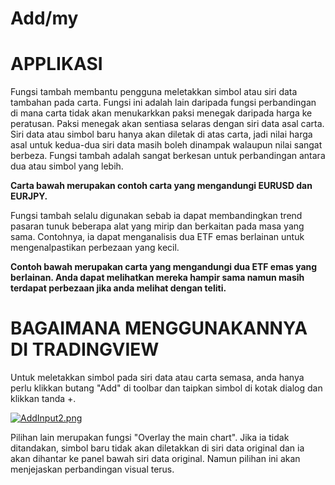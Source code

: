 
# Add/my

<script type="text/javascript" src="https://s3.tradingview.com/tv.js"></script>

# APPLIKASI

Fungsi tambah membantu pengguna meletakkan simbol atau siri data tambahan pada carta. Fungsi ini adalah lain daripada fungsi perbandingan di mana carta tidak akan menukarkkan paksi menegak daripada harga ke peratusan. Paksi menegak akan sentiasa selaras dengan siri data asal carta. Siri data atau simbol baru hanya akan diletak di atas carta, jadi nilai harga asal untuk kedua-dua siri data masih boleh dinampak walaupun nilai sangat berbeza. Fungsi tambah adalah sangat berkesan untuk perbandingan antara dua atau simbol yang lebih.

**Carta bawah merupakan contoh carta yang mengandungi EURUSD dan EURJPY.**

<!-- TradingView Widget BEGIN -->
<div id="tv-idea-preview-1823d"></div>
<script type="text/javascript">
new TradingView.IdeaWidget({
  "container_id": "tv-idea-preview-1823d",
  "width": "100%",
  "height": 450,
  "idea": "64uhU1Dg",
  "locale": "zh_CN"
});
</script>
<!-- TradingView Widget END -->

  
Fungsi tambah selalu digunakan sebab ia dapat membandingkan trend pasaran tunuk beberapa alat yang mirip dan berkaitan pada masa yang sama. Contohnya, ia dapat menganalisis dua ETF emas berlainan untuk mengenalpastikan perbezaan yang kecil.

**Contoh bawah merupakan carta yang mengandungi dua ETF emas yang berlainan. Anda dapat melihatkan mereka hampir sama namun masih terdapat perbezaan jika anda melihat dengan teliti.**
<!-- TradingView Widget BEGIN -->
<div id="tv-idea-preview-1824d"></div>
<script type="text/javascript">
new TradingView.IdeaWidget({
  "container_id": "tv-idea-preview-1824d",
  "width": "100%",
  "height": 450,
  "idea": "64uhU1Dg",
  "locale": "zh_CN"
});
</script>
<!-- TradingView Widget END -->

# BAGAIMANA MENGGUNAKANNYA DI TRADINGVIEW

Untuk meletakkan simbol pada siri data atau carta semasa, anda hanya perlu klikkan butang "Add" di toolbar dan taipkan simbol di kotak dialog dan klikkan tanda +.

[![AddInput2.png](https://wiki-pics.tradingview.com/tv/public/c/c5/AddInput2.png)](https://www.tradingview.com/wiki/File:AddInput2.png)

  
Pilihan lain merupakan fungsi "Overlay the main chart". Jika ia tidak ditandakan, simbol baru tidak akan diletakkan di siri data original dan ia akan dihantar ke panel bawah siri data original. Namun pilihan ini akan menjejaskan perbandingan visual terus.
<!-- TradingView Widget BEGIN -->
<div id="tv-idea-preview-1825d"></div>
<script type="text/javascript">
new TradingView.IdeaWidget({
  "container_id": "tv-idea-preview-1825d",
  "width": "100%",
  "height": 450,
  "idea": "YJi5Atqr",
  "locale": "zh_CN"
});
</script>
<!-- TradingView Widget END -->